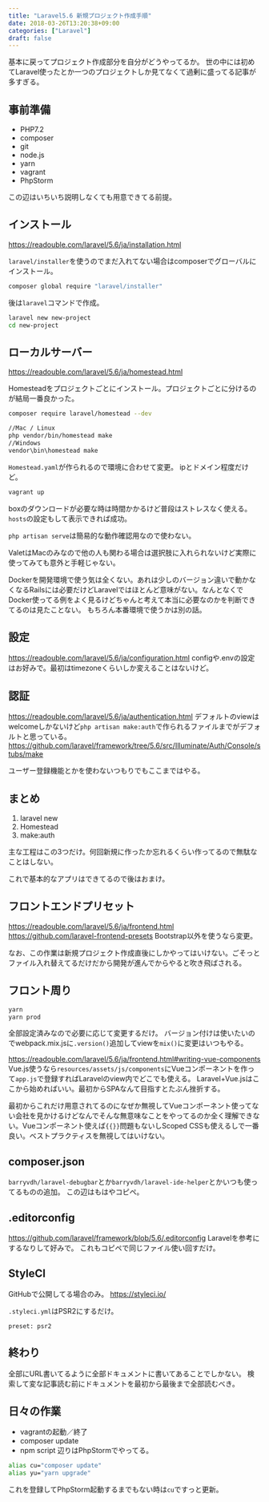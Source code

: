 ```yaml
---
title: "Laravel5.6 新規プロジェクト作成手順"
date: 2018-03-26T13:20:38+09:00
categories: ["Laravel"]
draft: false
---
```


基本に戻ってプロジェクト作成部分を自分がどうやってるか。
世の中には初めてLaravel使ったとか一つのプロジェクトしか見てなくて過剰に盛ってる記事が多すぎる。

## 事前準備

- PHP7.2
- composer
- git
- node.js
- yarn
- vagrant
- PhpStorm

この辺はいちいち説明しなくても用意できてる前提。

## インストール
https://readouble.com/laravel/5.6/ja/installation.html

`laravel/installer`を使うのでまだ入れてない場合はcomposerでグローバルにインストール。
```bash
composer global require "laravel/installer"
```

後は`laravel`コマンドで作成。
```bash
laravel new new-project
cd new-project
```

## ローカルサーバー
https://readouble.com/laravel/5.6/ja/homestead.html

Homesteadをプロジェクトごとにインストール。プロジェクトごとに分けるのが結局一番良かった。
```bash
composer require laravel/homestead --dev
```

```bash
//Mac / Linux
php vendor/bin/homestead make
//Windows
vendor\bin\homestead make
```

`Homestead.yaml`が作られるので環境に合わせて変更。
ipとドメイン程度だけど。

```bash
vagrant up
```
boxのダウンロードが必要な時は時間かかるけど普段はストレスなく使える。
`hosts`の設定もして表示できれば成功。

`php artisan serve`は簡易的な動作確認用なので使わない。

ValetはMacのみなので他の人も関わる場合は選択肢に入れられないけど実際に使ってみても意外と手軽じゃない。

Dockerを開発環境で使う気は全くない。あれは少しのバージョン違いで動かなくなるRailsには必要だけどLaravelではほとんど意味がない。なんとなくでDocker使ってる例をよく見るけどちゃんと考えて本当に必要なのかを判断できてるのは見たことない。
もちろん本番環境で使うかは別の話。

## 設定
https://readouble.com/laravel/5.6/ja/configuration.html
configや.envの設定はお好みで。最初はtimezoneくらいしか変えることはないけど。

## 認証
https://readouble.com/laravel/5.6/ja/authentication.html
デフォルトのviewはwelcomeしかないけど`php artisan make:auth`で作られるファイルまでがデフォルトと思っている。
https://github.com/laravel/framework/tree/5.6/src/Illuminate/Auth/Console/stubs/make

ユーザー登録機能とかを使わないつもりでもここまではやる。

## まとめ
1. laravel new
2. Homestead
3. make:auth

主な工程はこの3つだけ。何回新規に作ったか忘れるくらい作ってるので無駄なことはしない。

これで基本的なアプリはできてるので後はおまけ。

## フロントエンドプリセット
https://readouble.com/laravel/5.6/ja/frontend.html
https://github.com/laravel-frontend-presets
Bootstrap以外を使うなら変更。

なお、この作業は新規プロジェクト作成直後にしかやってはいけない。ごそっとファイル入れ替えてるだけだから開発が進んでからやると吹き飛ばされる。

## フロント周り
```bash
yarn
yarn prod
```

全部設定済みなので必要に応じて変更するだけ。
バージョン付けは使いたいのでwebpack.mix.jsに`.version()`追加してviewを`mix()`に変更はいつもやる。

https://readouble.com/laravel/5.6/ja/frontend.html#writing-vue-components
Vue.js使うなら`resources/assets/js/components`にVueコンポーネントを作って`app.js`で登録すればLaravelのview内でどこでも使える。
Laravel+Vue.jsはここから始めればいい。最初からSPAなんて目指すとたぶん挫折する。

最初からこれだけ用意されてるのになぜか無視してVueコンポーネント使ってない会社を見かけるけどなんでそんな無意味なことをやってるのか全く理解できない。Vueコンポーネント使えば`{{}}`問題もないしScoped CSSも使えるしで一番良い。ベストプラクティスを無視してはいけない。

## composer.json
`barryvdh/laravel-debugbar`とか`barryvdh/laravel-ide-helper`とかいつも使ってるものの追加。
この辺はもはやコピペ。

## .editorconfig
https://github.com/laravel/framework/blob/5.6/.editorconfig
Laravelを参考にするなりして好みで。
これもコピペで同じファイル使い回すだけ。

## StyleCI
GitHubで公開してる場合のみ。
https://styleci.io/

`.styleci.yml`はPSR2にするだけ。

```
preset: psr2
```

## 終わり
全部にURL書いてるように全部ドキュメントに書いてあることでしかない。
検索して変な記事読む前にドキュメントを最初から最後まで全部読むべき。

## 日々の作業
- vagrantの起動／終了
- composer update
- npm script
辺りはPhpStormでやってる。

```bash
alias cu="composer update"
alias yu="yarn upgrade"
```
これを登録してPhpStorm起動するまでもない時は`cu`ですっと更新。

